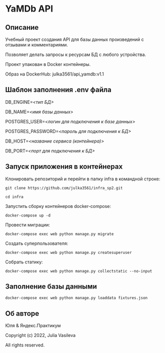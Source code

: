 # YaMDb API


## Описание

Учебный проект создания API для базы данных произведений с отзывами и комментариями. 

Позволяет делать запросы к ресурсам БД с любого устройства.

Проект упакован в Docker контейнеры.

Образ на DockerHub: julka3561/api_yamdb:v1.1

## Шаблон заполнения .env файла

DB_ENGINE=*<тип БД>*

DB_NAME=*<имя базы данных>*

POSTGRES_USER=*<логин для подключения к базе данных>*

POSTGRES_PASSWORD=*<пароль для подключения к БД>*

DB_HOST=*<название сервиса (контейнера)>*

DB_PORT=*<порт для подключения к БД>*

## Запуск приложения в контейнерах

Клонировать репозиторий и перейти в папку infra в командной строке:
```
git clone https://github.com/julka3561/infra_sp2.git
```

```
cd infra
```

Запустить сборку контейнеров docker-compose:

```
docker-compose up -d
```
Провести миграции: 

```
docker-compose exec web python manage.py migrate
```

Создать суперпользователя:

```
docker-compose exec web python manage.py createsuperuser
```
Собрать статику:

```
docker-compose exec web python manage.py collectstatic --no-input
```

## Заполнение базы данными

```
docker-compose exec web python manage.py loaddata fixtures.json 
```
## Об авторе
Юля & Яндекс.Практикум

Copyright (c) 2022, Julia Vasileva

All rights reserved.
